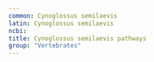 ```yaml
---
common: Cynoglossus semilaevis
latin: Cynoglossus semilaevis
ncbi: 
title: Cynoglossus semilaevis pathways
group: "Vertebrates"
---
```

